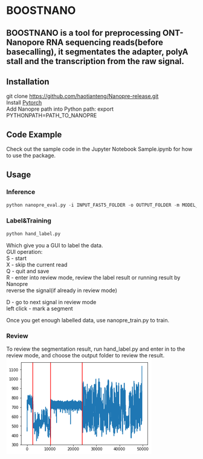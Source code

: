 # BOOSTNANO
## BOOSTNANO is a tool for preprocessing ONT-Nanopore RNA sequencing reads(before basecalling), it segmentates the adapter, polyA stall and the transcription from the raw signal.

## Installation
git clone https://github.com/haotianteng/Nanopre-release.git  
Install [Pytorch](https://pytorch.org/)  
Add Nanopre path into Python path: export PYTHONPATH=PATH_TO_NANOPRE  

## Code Example
Check out the sample code in the Jupyter Notebook Sample.ipynb for how to use the package.  

## Usage
### Inference
```python
python nanopre_eval.py -i INPUT_FAST5_FOLDER -o OUTPUT_FOLDER -m MODEL_FOLDER
```

### Label&Training
```python
python hand_label.py
```
Which give you a GUI to label the data.  
GUI operation:  
S - start  
X - skip the current read  
Q - quit and save  
R - enter into review mode, review the label result or running result by Nanopre  
    reverse the signal(if already in review mode)  

D - go to next signal in review mode  
left click - mark a segment  

Once you get enough labelled data, use nanopre_train.py to train.  

### Review
To review the segmentation result, run hand_label.py and enter in to the review mode, and choose the output folder to review the result.  
![A sample segmentation](./sample_data/sample.png)  
